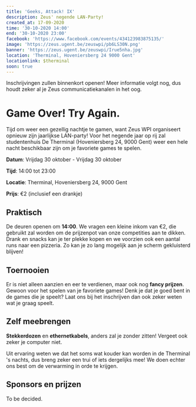 ```yaml
---
title: 'Geeks, Attack! IX'
description: Zeus' negende LAN-Party!
created_at: 17-09-2020
time: '30-10-2020 14:00'
end: '30-10-2020 23:00'
facebook: 'https://www.facebook.com/events/434123983875135/'
image: 'https://zeus.ugent.be/zeuswpi/pb6LS30N.png'
banner: 'https://zeus.ugent.be/zeuswpi/Irue5nha.jpg'
location: 'Therminal, Hoveniersberg 24 9000 Gent'
locationlink: $therminal
soon: true
---
```


Inschrijvingen zullen binnenkort openen! Meer informatie volgt nog, dus houdt zeker al je Zeus communicatiekanalen in het oog.

# Game Over! Try Again.

Tijd om weer een gezellig nachtje te gamen, want Zeus WPI organiseert opnieuw zijn jaarlijkse LAN-party! Voor het negende jaar op rij zal studentenhuis De Therminal (Hoveniersberg 24, 9000 Gent) weer een hele nacht beschikbaar zijn om je favoriete games te spelen.

**Datum**: Vrijdag 30 oktober - Vrijdag 30 oktober

**Tijd**: 14:00 tot 23:00

**Locatie**: Therminal, Hoveniersberg 24, 9000 Gent

**Prijs**: €2 (inclusief een drankje)

## Praktisch

De deuren openen om **14:00**. We vragen een kleine inkom van €2, die gebruikt zal worden om de prijzenpot van onze competities aan te dikken. Drank en snacks kan je ter plekke kopen en we voorzien ook een aantal runs naar een pizzeria. Zo kan je zo lang mogelijk aan je scherm gekluisterd blijven!

## Toernooien

Er is niet alleen aanzien en eer te verdienen, maar ook nog **fancy prijzen**. Gewoon voor het spelen van je favoriete games! Denk je dat je goed bent in de games die je speelt? Laat ons bij het inschrijven dan ook zeker weten wat je graag speelt.

## Zelf meebrengen

**Stekkerdozen** en **ethernetkabels**, anders zal je zonder zitten!
Vergeet ook zeker je computer niet.

Uit ervaring weten we dat het soms wat kouder kan worden in de Therminal 's nachts, dus breng zeker een trui of iets dergelijks mee! We doen echter ons best om de verwarming in orde te krijgen.

## Sponsors en prijzen

To be decided.

